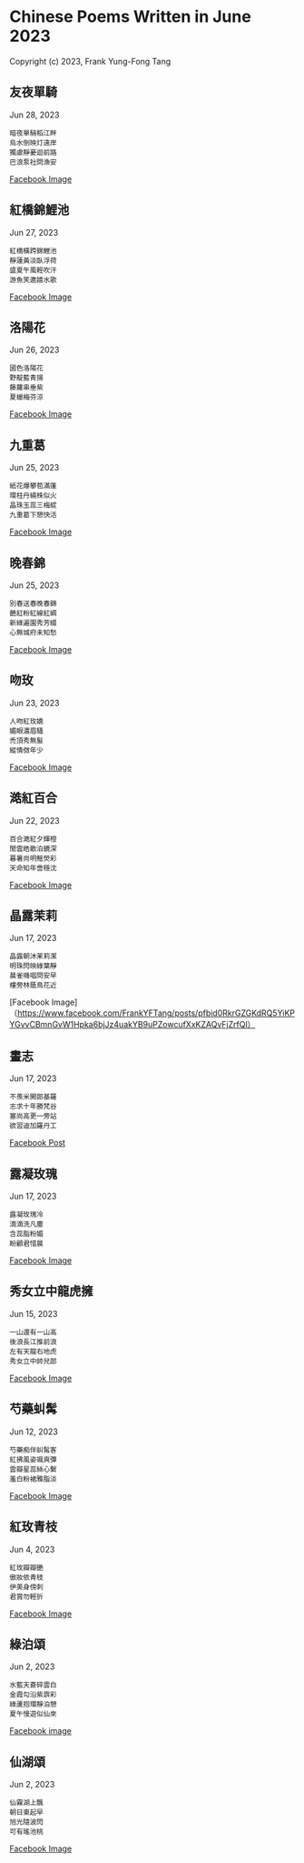 # Chinese Poems Written in June 2023
Copyright (c) 2023, Frank Yung-Fong Tang

## 友夜單騎
Jun 28, 2023 
```
暗夜單騎稻江畔
烏水倒映灯遠岸
獨慮靜憂迴前路
巴浪泵社問漁安
```
[Facebook Image](https://www.facebook.com/yichuan.lee.98/posts/pfbid02YdgohbZ1S2j7muovnXXHpUytAsziXAHCHKarbH9jQURe9BM6pt9EPkngKVo8cRWDl)

## 紅橋錦鯉池
Jun 27, 2023 
```
紅橋橫跨錦鯉池
靜蓮黃淡臥浮荷
盛夏午風輕吹汗
游魚笑邀嬉水歌
```
[Facebook Image](https://www.facebook.com/judy.y.huang/posts/pfbid02xwb8GoYLqsTiPj2eMThXBH96PZC249cM6FMHYjnesEKRoTuGUshi4dp8UVSECYSzl)


## 洛陽花
Jun 26, 2023 
```
國色洛陽花
野靛藍青揚
藤蘿串垂紫
夏蠟梅芬涼
```
[Facebook Image](https://www.facebook.com/kris.wang.98/posts/pfbid031EVq9T44fq11Hky8fW61PnJ1YhWmMbySBoUSJ7wvXKmYBVZU55JopzYdW17KVz1tl)

## 九重葛
Jun 25, 2023 
```
紙花爆攀苞滿蓬
環柱丹繞株似火
晶珠玉蕊三梅綻
九重葛下憩快活
```
[Facebook Image](https://www.facebook.com/FrankYFTang/posts/pfbid02nFGsdwjABhhRzjhybHhYc741SjdrxPSHXkkrrqKe9ErofAdCW81fsWJNXJLsJyKkl)

## 晚春錦
Jun 25, 2023 
```
別春送春晚春錦
艷紅粉紅線紅綢
新綠遍園秀芳綴
心無城府未知愁
```
[Facebook Image](https://www.facebook.com/FrankYFTang/posts/pfbid0izn8PMxKFWfVDFBfqPWC7pL3RpSGWBSfQY1jkAiXfibWYaKrjZdZcEsG4C85BRfwl)
## 吻玫
Jun 23, 2023 
```
人吻紅玫嬌
媚眼濃眉騷
禿頂秀無髮
縱情傚年少
```
[Facebook Image](https://www.facebook.com/FrankYFTang/posts/10226291936097663:597637985792736)
## 澔紅百合
Jun 22, 2023 
```
百合澔紅夕輝橙
閒雲皓散泊鏡深
暮暑尚明鳐熒彩
天命知年啻穩沈
```
[Facebook Image](https://www.facebook.com/judy.y.huang/posts/pfbid02vVPsFX3B4vFvaPp6bXv3rpAgC1iwY7bfjsmd7Ben1ooPW5EkeRWZwGjp6rZzMCPel)

## 晶露茉莉
Jun 17, 2023 
```
晶露朝沐茉莉潔
明珠閃映綠葉靜
晨雀嘰唱問安早
樓旁林蔭鳥花近
```
[Facebook Image]（https://www.facebook.com/FrankYFTang/posts/pfbid0RkrGZGKdRQ5YiKPYGvvCBmnGvW1Hpka6bjJz4uakYB9uPZowcufXxKZAQvFjZrfQl）
## 畫志
Jun 17, 2023 
```
不羨米開郎基羅
志求十年勝梵谷
塞尚高更一旁站
欲習迪加羅丹工
```
[Facebook Post](https://www.facebook.com/FrankYFTang/posts/pfbid036AjasENktbEwnz39Zj5dxtcgXKtiH9FkCbAYWwzsirSe6o9Mu4xq7WnCGxLN9jEvl)

## 露凝玫瑰
Jun 17, 2023 
```
露凝玫瑰冷
滴滴洗凡塵
含蕊脂粉媚
盼顧君惜晨
```
[Facebook Image](https://www.facebook.com/FrankYFTang/posts/pfbid027mZdR1t3v1EwU9Fd4sd1duX9FJfgratSSDd8DCjDjrGcaf1LwEFK914qRUV4zLkTl)
## 秀女立中龍虎擁
Jun 15, 2023 
```
一山還有一山高
後浪長江推前浪
左有天龍右地虎
秀女立中帥兒郎
```
[Facebook Image](https://www.facebook.com/judy.y.huang/posts/pfbid02Cd6xocUEY7QmhGWd8udiWhHRZaMzFW4ifCnJcSpg9Ysmfja2eHBSe337szymTaS6l)

## 芍藥虯髯
Jun 12, 2023 
```
芍藥痴伴虯髯客
紅拂風姿颯爽彈
雲瓣星蕊絲心繫
羞白粉裙雅脂淡
```
[Facebook Image](https://www.facebook.com/kris.wang.98/posts/pfbid0NFw5X7zGGwgtXSWcXv9rJMgQMPifmF6KFLpZKb8BNQtkQWKYkSd8DHpxnXPHaG1ml)

## 紅玫青枝
Jun 4, 2023 
```
紅玫瓣瓣艷
傲妝依青枝
伊美身傍刺
君賞勿輕折
```
[Facebook Image](https://www.facebook.com/judy.y.huang/posts/pfbid02vWGU1SA4yi59Kae8e1wMUDv2pSdYRDmarQBxpQDKU4exiRJp6P9sowK5eBGaFUvEl)

## 綠泊頌
Jun 2, 2023 

```
水藍天蒼碎雲白
金霞勾沿紫𩃬彩
綠蘆抱環靜泊憩
夏午慢遊似仙來
```
[Facebook image](https://www.facebook.com/photo/?fbid=10160548016604800&set=a.10150511976299800&comment_id=182516461121395&notif_id=1686746936142567&notif_t=feedback_reaction_generic&ref=notif)
## 仙湖頌
Jun 2, 2023 

```
仙霧湖上飄
朝日東起早
旭光隨波閃
可有瑤池桃
```
[Facebook Image](https://www.facebook.com/photo?fbid=10160546158744800&set=a.10150511976299800)

